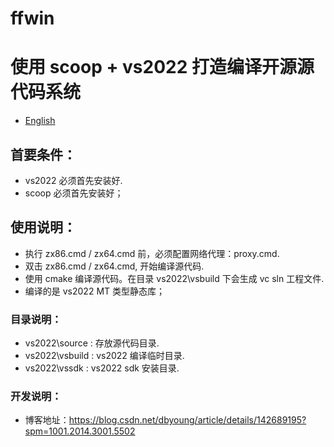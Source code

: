 ffwin
=============
# 使用 scoop + vs2022 打造编译开源源代码系统
- [English](readme.md)

## 首要条件：
* vs2022 必须首先安装好.
* scoop  必须首先安装好；

## 使用说明：
* 执行 zx86.cmd / zx64.cmd 前，必须配置网络代理：proxy.cmd.
* 双击 zx86.cmd / zx64.cmd, 开始编译源代码.  
* 使用 cmake 编译源代码。在目录 vs2022\vsbuild 下会生成 vc sln 工程文件.
* 编译的是 vs2022 MT 类型静态库；

### 目录说明：
* vs2022\source  : 存放源代码目录.
* vs2022\vsbuild : vs2022 编译临时目录.
* vs2022\vssdk   : vs2022 sdk 安装目录.

### 开发说明：
* 博客地址：https://blog.csdn.net/dbyoung/article/details/142689195?spm=1001.2014.3001.5502

